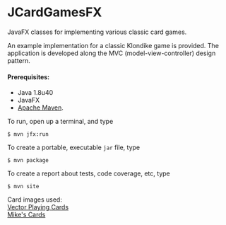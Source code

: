 # JCardGamesFX
JavaFX classes for implementing various classic card games.

An example implementation for a classic Klondike game is provided.
The application is developed along the MVC (model-view-controller) design pattern.

#### Prerequisites:
  - Java 1.8u40
  - JavaFX
  - [Apache Maven](https://maven.apache.org).

To run, open up a terminal, and type

    $ mvn jfx:run
    
To create a portable, executable `jar` file, type

    $ mvn package

To create a report about tests, code coverage, etc, type

    $ mvn site
    
Card images used:  
[Vector Playing Cards](http://sourceforge.net/projects/vector-cards)  
[Mike's Cards](http://www.mikesedore.com/carddeck.html)
